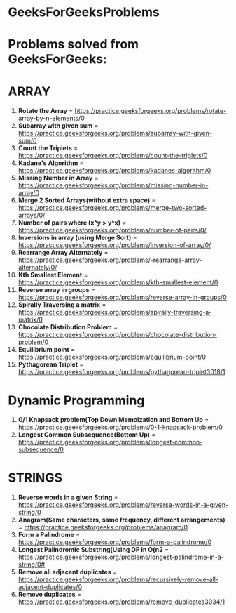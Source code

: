 # GeeksForGeeksProblems
Problems solved from GeeksForGeeks:
==========================================

ARRAY
==========================================
1. **Rotate the Array** = https://practice.geeksforgeeks.org/problems/rotate-array-by-n-elements/0
2. **Subarray with given sum** = https://practice.geeksforgeeks.org/problems/subarray-with-given-sum/0
3. **Count the Triplets** = https://practice.geeksforgeeks.org/problems/count-the-triplets/0
4. **Kadane's Algorithm** = https://practice.geeksforgeeks.org/problems/kadanes-algorithm/0
5. **Missing Number in Array** = https://practice.geeksforgeeks.org/problems/missing-number-in-array/0
6. **Merge 2 Sorted Arrays(without extra space)** = https://practice.geeksforgeeks.org/problems/merge-two-sorted-arrays/0/
7. **Number of pairs where (x^y > y^x)** = https://practice.geeksforgeeks.org/problems/number-of-pairs/0/
8. **Inversions in array (using Merge Sort)** = https://practice.geeksforgeeks.org/problems/inversion-of-array/0/
9. **Rearrange Array Alternately** = https://practice.geeksforgeeks.org/problems/-rearrange-array-alternately/0/
10. **Kth Smallest Element** = https://practice.geeksforgeeks.org/problems/kth-smallest-element/0
11. **Reverse array in groups** = https://practice.geeksforgeeks.org/problems/reverse-array-in-groups/0
12. **Spirally Traversing a matrix** = https://practice.geeksforgeeks.org/problems/spirally-traversing-a-matrix/0
13. **Chocolate Distribution Problem** = https://practice.geeksforgeeks.org/problems/chocolate-distribution-problem/0
14. **Equilibrium point** = https://practice.geeksforgeeks.org/problems/equilibrium-point/0
15. **Pythagorean Triplet** = https://practice.geeksforgeeks.org/problems/pythagorean-triplet3018/1

Dynamic Programming
==========================================
1. **0/1 Knapsack problem(Top Down Memoization and Bottom Up** = https://practice.geeksforgeeks.org/problems/0-1-knapsack-problem/0
2. **Longest Common Subsequence(Bottom Up)** = https://practice.geeksforgeeks.org/problems/longest-common-subsequence/0


STRINGS
==========================================
1. **Reverse words in a given String** = https://practice.geeksforgeeks.org/problems/reverse-words-in-a-given-string/0
2. **Anagram(Same characters, same frequency, different arrangements)** = https://practice.geeksforgeeks.org/problems/anagram/0
3. **Form a Palindrome** = https://practice.geeksforgeeks.org/problems/form-a-palindrome/0
4. **Longest Palindromic Substring(Using DP in O(n2** = https://practice.geeksforgeeks.org/problems/longest-palindrome-in-a-string/0#
5. **Remove all adjacent duplicates** = https://practice.geeksforgeeks.org/problems/recursively-remove-all-adjacent-duplicates/0
6. **Remove duplicates** = https://practice.geeksforgeeks.org/problems/remove-duplicates3034/1
